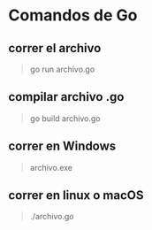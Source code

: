 # Comandos de Go

## correr el archivo

> go run archivo.go

## compilar archivo .go

> go build archivo.go

## correr en Windows

> archivo.exe

## correr en linux o macOS

> ./archivo.go